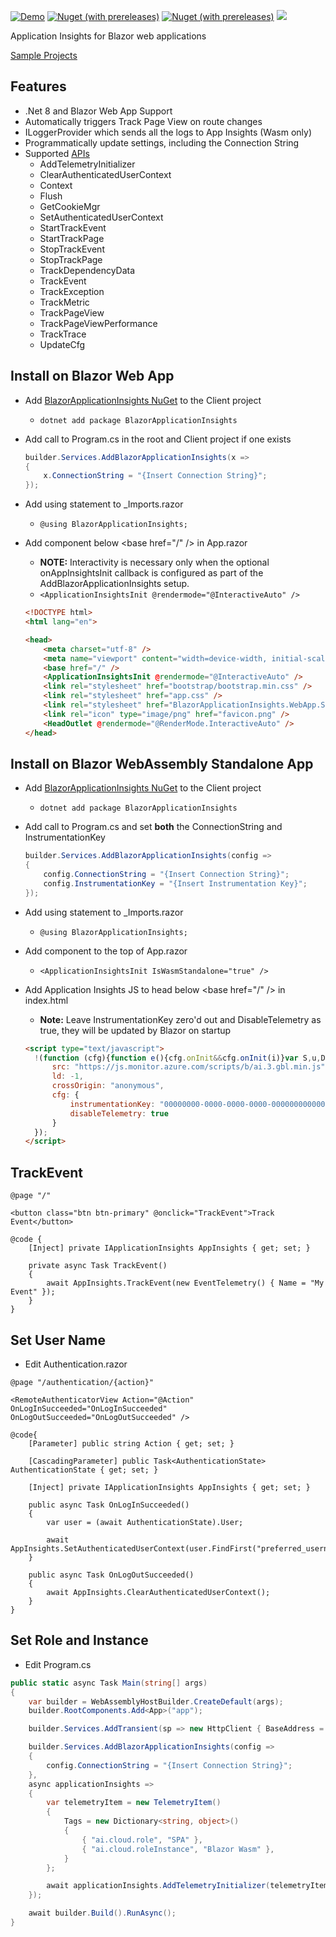 [![Demo](https://img.shields.io/badge/Live-Demo-Blue?style=flat-square)](https://BlazorApplicationInsights.netlify.app/)
[![Nuget (with prereleases)](https://img.shields.io/nuget/vpre/BlazorApplicationInsights.svg?style=flat-square)](https://www.nuget.org/packages/BlazorApplicationInsights)
[![Nuget (with prereleases)](https://img.shields.io/nuget/dt/BlazorApplicationInsights.svg?style=flat-square)](https://www.nuget.org/packages/BlazorApplicationInsights)
![](https://github.com/IvanJosipovic/BlazorApplicationInsights/workflows/Create%20Release/badge.svg)

Application Insights for Blazor web applications

[Sample Projects](https://github.com/IvanJosipovic/BlazorApplicationInsights/tree/master/samples)

## Features

- .Net 8 and Blazor Web App Support
- Automatically triggers Track Page View on route changes
- ILoggerProvider which sends all the logs to App Insights (Wasm only)
- Programmatically update settings, including the Connection String
- Supported [APIs](https://github.com/microsoft/ApplicationInsights-JS/blob/master/API-reference.md)
  - AddTelemetryInitializer
  - ClearAuthenticatedUserContext
  - Context
  - Flush
  - GetCookieMgr
  - SetAuthenticatedUserContext
  - StartTrackEvent
  - StartTrackPage
  - StopTrackEvent
  - StopTrackPage
  - TrackDependencyData
  - TrackEvent
  - TrackException
  - TrackMetric
  - TrackPageView
  - TrackPageViewPerformance
  - TrackTrace
  - UpdateCfg

## Install on Blazor Web App

- Add [BlazorApplicationInsights NuGet](https://www.nuget.org/packages/BlazorApplicationInsights) to the Client project
  - ```dotnet add package BlazorApplicationInsights```
- Add call to Program.cs in the root and Client project if one exists

  ```csharp
  builder.Services.AddBlazorApplicationInsights(x =>
  {
      x.ConnectionString = "{Insert Connection String}";
  });
  ```

- Add using statement to _Imports.razor
  - ```@using BlazorApplicationInsights;```
- Add component below \<base href="/" /> in App.razor
  - **NOTE:** Interactivity is necessary only when the optional onAppInsightsInit callback is configured as part of the AddBlazorApplicationInsights setup.
  - ```<ApplicationInsightsInit @rendermode="@InteractiveAuto" />```

  ```html
  <!DOCTYPE html>
  <html lang="en">

  <head>
      <meta charset="utf-8" />
      <meta name="viewport" content="width=device-width, initial-scale=1.0, maximum-scale=1.0, user-scalable=no" />
      <base href="/" />
      <ApplicationInsightsInit @rendermode="@InteractiveAuto" />
      <link rel="stylesheet" href="bootstrap/bootstrap.min.css" />
      <link rel="stylesheet" href="app.css" />
      <link rel="stylesheet" href="BlazorApplicationInsights.WebApp.Sample.styles.css" />
      <link rel="icon" type="image/png" href="favicon.png" />
      <HeadOutlet @rendermode="@RenderMode.InteractiveAuto" />
  </head>
  ```

## Install on Blazor WebAssembly Standalone App

- Add [BlazorApplicationInsights NuGet](https://www.nuget.org/packages/BlazorApplicationInsights) to the Client project
  - ```dotnet add package BlazorApplicationInsights```
- Add call to Program.cs and set **both** the ConnectionString and InstrumentationKey

  ```csharp
  builder.Services.AddBlazorApplicationInsights(config =>
  {
      config.ConnectionString = "{Insert Connection String}";
      config.InstrumentationKey = "{Insert Instrumentation Key}";
  });
  ```

- Add using statement to _Imports.razor
  - ```@using BlazorApplicationInsights;```
- Add component to the top of App.razor
  - ```<ApplicationInsightsInit IsWasmStandalone="true" />```
- Add Application Insights JS to head below \<base href="/" /> in index.html
  - **Note:** Leave InstrumentationKey zero'd out and DisableTelemetry as true, they will be updated by Blazor on startup
  ```html
  <script type="text/javascript">
    !(function (cfg){function e(){cfg.onInit&&cfg.onInit(i)}var S,u,D,t,n,i,C=window,x=document,w=C.location,I="script",b="ingestionendpoint",E="disableExceptionTracking",A="ai.device.";"instrumentationKey"[S="toLowerCase"](),u="crossOrigin",D="POST",t="appInsightsSDK",n=cfg.name||"appInsights",(cfg.name||C[t])&&(C[t]=n),i=C[n]||function(l){var d=!1,g=!1,f={initialize:!0,queue:[],sv:"7",version:2,config:l};function m(e,t){var n={},i="Browser";function a(e){e=""+e;return 1===e.length?"0"+e:e}return n[A+"id"]=i[S](),n[A+"type"]=i,n["ai.operation.name"]=w&&w.pathname||"_unknown_",n["ai.internal.sdkVersion"]="javascript:snippet_"+(f.sv||f.version),{time:(i=new Date).getUTCFullYear()+"-"+a(1+i.getUTCMonth())+"-"+a(i.getUTCDate())+"T"+a(i.getUTCHours())+":"+a(i.getUTCMinutes())+":"+a(i.getUTCSeconds())+"."+(i.getUTCMilliseconds()/1e3).toFixed(3).slice(2,5)+"Z",iKey:e,name:"Microsoft.ApplicationInsights."+e.replace(/-/g,"")+"."+t,sampleRate:100,tags:n,data:{baseData:{ver:2}},ver:4,seq:"1",aiDataContract:undefined}}var h=-1,v=0,y=["js.monitor.azure.com","js.cdn.applicationinsights.io","js.cdn.monitor.azure.com","js0.cdn.applicationinsights.io","js0.cdn.monitor.azure.com","js2.cdn.applicationinsights.io","js2.cdn.monitor.azure.com","az416426.vo.msecnd.net"],k=l.url||cfg.src;if(k){if((n=navigator)&&(~(n=(n.userAgent||"").toLowerCase()).indexOf("msie")||~n.indexOf("trident/"))&&~k.indexOf("ai.3")&&(k=k.replace(/(\/)(ai\.3\.)([^\d]*)$/,function(e,t,n){return t+"ai.2"+n})),!1!==cfg.cr)for(var e=0;e<y.length;e++)if(0<k.indexOf(y[e])){h=e;break}var i=function(e){var a,t,n,i,o,r,s,c,p,u;f.queue=[],g||(0<=h&&v+1<y.length?(a=(h+v+1)%y.length,T(k.replace(/^(.*\/\/)([\w\.]*)(\/.*)$/,function(e,t,n,i){return t+y[a]+i})),v+=1):(d=g=!0,o=k,c=(p=function(){var e,t={},n=l.connectionString;if(n)for(var i=n.split(";"),a=0;a<i.length;a++){var o=i[a].split("=");2===o.length&&(t[o[0][S]()]=o[1])}return t[b]||(e=(n=t.endpointsuffix)?t.location:null,t[b]="https://"+(e?e+".":"")+"dc."+(n||"services.visualstudio.com")),t}()).instrumentationkey||l.instrumentationKey||"",p=(p=p[b])?p+"/v2/track":l.endpointUrl,(u=[]).push((t="SDK LOAD Failure: Failed to load Application Insights SDK script (See stack for details)",n=o,r=p,(s=(i=m(c,"Exception")).data).baseType="ExceptionData",s.baseData.exceptions=[{typeName:"SDKLoadFailed",message:t.replace(/\./g,"-"),hasFullStack:!1,stack:t+"\nSnippet failed to load ["+n+"] -- Telemetry is disabled\nHelp Link: https://go.microsoft.com/fwlink/?linkid=2128109\nHost: "+(w&&w.pathname||"_unknown_")+"\nEndpoint: "+r,parsedStack:[]}],i)),u.push((s=o,t=p,(r=(n=m(c,"Message")).data).baseType="MessageData",(i=r.baseData).message='AI (Internal): 99 message:"'+("SDK LOAD Failure: Failed to load Application Insights SDK script (See stack for details) ("+s+")").replace(/\"/g,"")+'"',i.properties={endpoint:t},n)),o=u,c=p,JSON&&((r=C.fetch)&&!cfg.useXhr?r(c,{method:D,body:JSON.stringify(o),mode:"cors"}):XMLHttpRequest&&((s=new XMLHttpRequest).open(D,c),s.setRequestHeader("Content-type","application/json"),s.send(JSON.stringify(o))))))},a=function(e,t){g||setTimeout(function(){!t&&f.core||i()},500),d=!1},T=function(e){var n=x.createElement(I),e=(n.src=e,cfg[u]);return!e&&""!==e||"undefined"==n[u]||(n[u]=e),n.onload=a,n.onerror=i,n.onreadystatechange=function(e,t){"loaded"!==n.readyState&&"complete"!==n.readyState||a(0,t)},cfg.ld&&cfg.ld<0?x.getElementsByTagName("head")[0].appendChild(n):setTimeout(function(){x.getElementsByTagName(I)[0].parentNode.appendChild(n)},cfg.ld||0),n};T(k)}try{f.cookie=x.cookie}catch(p){}function t(e){for(;e.length;)!function(t){f[t]=function(){var e=arguments;d||f.queue.push(function(){f[t].apply(f,e)})}}(e.pop())}var r,s,n="track",o="TrackPage",c="TrackEvent",n=(t([n+"Event",n+"PageView",n+"Exception",n+"Trace",n+"DependencyData",n+"Metric",n+"PageViewPerformance","start"+o,"stop"+o,"start"+c,"stop"+c,"addTelemetryInitializer","setAuthenticatedUserContext","clearAuthenticatedUserContext","flush"]),f.SeverityLevel={Verbose:0,Information:1,Warning:2,Error:3,Critical:4},(l.extensionConfig||{}).ApplicationInsightsAnalytics||{});return!0!==l[E]&&!0!==n[E]&&(t(["_"+(r="onerror")]),s=C[r],C[r]=function(e,t,n,i,a){var o=s&&s(e,t,n,i,a);return!0!==o&&f["_"+r]({message:e,url:t,lineNumber:n,columnNumber:i,error:a,evt:C.event}),o},l.autoExceptionInstrumented=!0),f}(cfg.cfg),(C[n]=i).queue&&0===i.queue.length?(i.queue.push(e),i.trackPageView({})):e();})({
        src: "https://js.monitor.azure.com/scripts/b/ai.3.gbl.min.js",
        ld: -1,
        crossOrigin: "anonymous",
        cfg: {
            instrumentationKey: "00000000-0000-0000-0000-000000000000",
            disableTelemetry: true
        }
    });
  </script>
  ```

## TrackEvent

```razor
@page "/"

<button class="btn btn-primary" @onclick="TrackEvent">Track Event</button>

@code {
    [Inject] private IApplicationInsights AppInsights { get; set; }

    private async Task TrackEvent()
    {
        await AppInsights.TrackEvent(new EventTelemetry() { Name = "My Event" });
    }
}
```

## Set User Name
- Edit Authentication.razor
```razor
@page "/authentication/{action}"

<RemoteAuthenticatorView Action="@Action" OnLogInSucceeded="OnLogInSucceeded" OnLogOutSucceeded="OnLogOutSucceeded" />

@code{
    [Parameter] public string Action { get; set; }

    [CascadingParameter] public Task<AuthenticationState> AuthenticationState { get; set; }

    [Inject] private IApplicationInsights AppInsights { get; set; }

    public async Task OnLogInSucceeded()
    {
        var user = (await AuthenticationState).User;

        await AppInsights.SetAuthenticatedUserContext(user.FindFirst("preferred_username")?.Value);
    }

    public async Task OnLogOutSucceeded()
    {
        await AppInsights.ClearAuthenticatedUserContext();
    }
}
```

## Set Role and Instance
- Edit Program.cs
```csharp
public static async Task Main(string[] args)
{
    var builder = WebAssemblyHostBuilder.CreateDefault(args);
    builder.RootComponents.Add<App>("app");

    builder.Services.AddTransient(sp => new HttpClient { BaseAddress = new Uri(builder.HostEnvironment.BaseAddress) });

    builder.Services.AddBlazorApplicationInsights(config =>
    {
        config.ConnectionString = "{Insert Connection String}";
    },
    async applicationInsights =>
    {
        var telemetryItem = new TelemetryItem()
        {
            Tags = new Dictionary<string, object>()
            {
                { "ai.cloud.role", "SPA" },
                { "ai.cloud.roleInstance", "Blazor Wasm" },
            }
        };

        await applicationInsights.AddTelemetryInitializer(telemetryItem);
    });

    await builder.Build().RunAsync();
}

```
